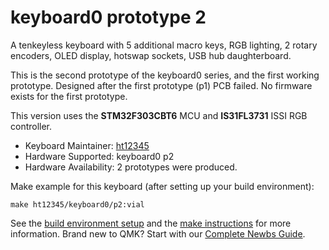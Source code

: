 # keyboard0 prototype 2

A tenkeyless keyboard with 5 additional macro keys, RGB lighting, 2 rotary encoders, OLED display, hotswap sockets, USB hub daughterboard.

This is the second prototype of the keyboard0 series, and the first working prototype. Designed after the first prototype (p1) PCB failed. No firmware exists for the first prototype.

This version uses the **STM32F303CBT6** MCU and **IS31FL3731** ISSI RGB controller.

* Keyboard Maintainer: [ht12345](https://github.com/howardt12345)
* Hardware Supported: keyboard0 p2
* Hardware Availability: 2 prototypes were produced. 

Make example for this keyboard (after setting up your build environment):

    make ht12345/keyboard0/p2:vial


See the [build environment setup](https://docs.qmk.fm/#/getting_started_build_tools) and the [make instructions](https://docs.qmk.fm/#/getting_started_make_guide) for more information. Brand new to QMK? Start with our [Complete Newbs Guide](https://docs.qmk.fm/#/newbs).
